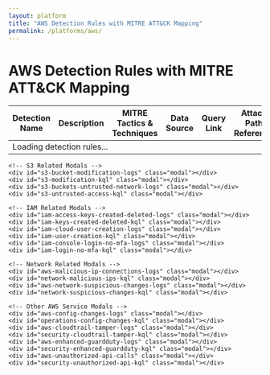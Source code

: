 ```yaml
---
layout: platform
title: "AWS Detection Rules with MITRE ATT&CK Mapping"
permalink: /platforms/aws/
---
```


<h1>AWS Detection Rules with MITRE ATT&CK Mapping</h1>

<table>
    <thead>
        <tr>
            <th>Detection Name</th>
            <th>Description</th>
            <th>MITRE Tactics & Techniques</th>
            <th>Data Source</th>
            <th>Query Link</th>
            <th>Attack Path Reference</th>
            <th>Sample Logs</th>
        </tr>
    </thead>
    <tbody id="detection-rules-table-body">
        <tr>
            <td colspan="7" class="loading-indicator">Loading detection rules...</td>
        </tr>
    </tbody>
</table>

<!-- Modal containers -->
<div id="modal-containers">
    <!-- EC2 Related Modals -->
    <div id="imdsv1-logstest" class="modal"></div> 
    <div id="aws-imdsv1-kql" class="modal"></div>
    <div id="ec2-imdsv1-logs" class="modal"></div>
    <div id="ec2-suspicious-deployment-logs" class="modal"></div>
    <div id="ec2-suspicious-deployment-kql" class="modal"></div>
    <div id="ec2-password-data-retrieved-logs" class="modal"></div>
    <div id="ec2-password-kql" class="modal"></div>
    <div id="snapshot-exfiltration-logs" class="modal"></div>
    <div id="snapshot-exfil-kql" class="modal"></div>

    <!-- S3 Related Modals -->
    <div id="s3-bucket-modification-logs" class="modal"></div>
    <div id="s3-modification-kql" class="modal"></div>
    <div id="s3-buckets-untrusted-network-logs" class="modal"></div>
    <div id="s3-untrusted-access-kql" class="modal"></div>
    
    <!-- IAM Related Modals -->
    <div id="iam-access-keys-created-deleted-logs" class="modal"></div>
    <div id="iam-keys-created-deleted-kql" class="modal"></div>
    <div id="iam-cloud-user-creation-logs" class="modal"></div>
    <div id="iam-user-creation-kql" class="modal"></div>
    <div id="iam-console-login-no-mfa-logs" class="modal"></div>
    <div id="iam-login-no-mfa-kql" class="modal"></div>
    
    <!-- Network Related Modals -->
    <div id="aws-malicious-ip-connections-logs" class="modal"></div>
    <div id="network-malicious-ips-kql" class="modal"></div>
    <div id="aws-network-suspicious-changes-logs" class="modal"></div>
    <div id="network-suspicious-changes-kql" class="modal"></div>
    
    <!-- Other AWS Service Modals -->
    <div id="aws-config-changes-logs" class="modal"></div>
    <div id="operations-config-changes-kql" class="modal"></div>
    <div id="aws-cloudtrail-tamper-logs" class="modal"></div>
    <div id="security-cloudtrail-tamper-kql" class="modal"></div>
    <div id="aws-enhanced-guardduty-logs" class="modal"></div>
    <div id="security-enhanced-guardduty-kql" class="modal"></div>
    <div id="aws-unauthorized-api-calls" class="modal"></div>
    <div id="security-unauthorized-api-kql" class="modal"></div>
</div>